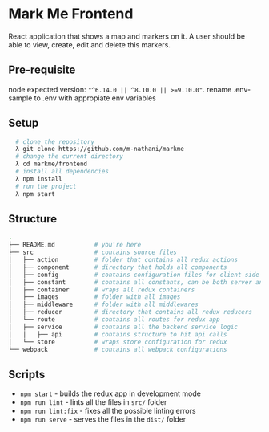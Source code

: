 # Mark Me Frontend
React application that shows a map and markers on it. A user should be able to view, create, edit and delete this markers.

## Pre-requisite
  node expected version: `"^6.14.0 || ^8.10.0 || >=9.10.0"`.
  rename .env-sample to .env with appropiate env variables

## Setup
```bash
  # clone the repository
  λ git clone https://github.com/m-nathani/markme
  # change the current directory
  λ cd markme/frontend
  # install all dependencies
  λ npm install
  # run the project
  λ npm start
```

## Structure
```bash
.
├── README.md           # you're here
├── src                 # contains source files
│   ├── action          # folder that contains all redux actions
│   ├── component       # directory that holds all components
│   ├── config          # contains configuration files for client-side
│   ├── constant        # contains all constants, can be both server and client side
│   ├── container       # wraps all redux containers
│   ├── images          # folder with all images
│   ├── middleware      # folder with all middlewares
│   ├── reducer         # directory that contains all redux reducers
│   └── route           # contains all routes for redux app
│   ├── service         # contains all the backend service logic
│   │   ├── api         # contains structure to hit api calls
│   └── store           # wraps store configuration for redux
└── webpack             # contains all webpack configurations
```

## Scripts

- `npm start` - builds the redux app in development mode
- `npm run lint` - lints all the files in `src/` folder
- `npm run lint:fix` - fixes all the possible linting errors
- `npm run serve` - serves the files in the `dist/` folder